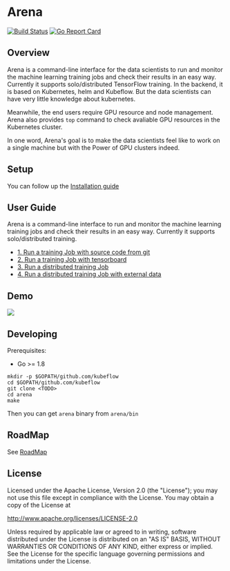# Arena

[![Build Status](https://travis-ci.org/AliyunContainerService/arena.svg?branch=master)](https://travis-ci.org/AliyunContainerService/arena) 
[![Go Report Card](https://goreportcard.com/badge/github.com/AliyunContainerService/arena)](https://goreportcard.com/report/github.com/AliyunContainerService/arena)


## Overview

Arena is a command-line interface for the data scientists to run and monitor the machine learning training jobs and check their results in an easy way. Currently it supports solo/distributed TensorFlow training. In the backend, it is based on Kubernetes, helm and Kubeflow. But the data scientists can have very little knowledge about kubernetes.

Meanwhile, the end users require GPU resource and node management. Arena also provides `top` command to check avaliable GPU resources in the Kubernetes cluster.

In one word, Arena's goal is to make the data scientists feel like to work on a single machine but with the Power of GPU clusters indeed.


## Setup

You can follow up the [Installation guide](docs/installation/README.md)

## User Guide

Arena is a command-line interface to run and monitor the machine learning training jobs and check their results in an easy way. Currently it supports solo/distributed training.

- [1. Run a training Job with source code from git](docs/userguide/1-tfjob-standalone.md)
- [2. Run a training Job with tensorboard](docs/userguide/2-tfjob-tensorboard.md)
- [3. Run a distributed training Job](docs/userguide/3-tfjob-distributed.md)
- [4. Run a distributed training Job with external data](docs/userguide/4-tfjob-distributed-data.md)

## Demo

[![](demo.jpg)](http://cloud.video.taobao.com/play/u/2987821887/p/1/e/6/t/1/50210690772.mp4)


## Developing

Prerequisites:

- Go >= 1.8

```
mkdir -p $GOPATH/github.com/kubeflow
cd $GOPATH/github.com/kubeflow
git clone <TODO>
cd arena
make
```

Then you can get `arena` binary from `arena/bin`

## RoadMap

See [RoadMap](ROADMAP.md)

## License
Licensed under the Apache License, Version 2.0 (the "License"); you may not use this file except in compliance with the License. You may obtain a copy of the License at

http://www.apache.org/licenses/LICENSE-2.0

Unless required by applicable law or agreed to in writing, software distributed under the License is distributed on an "AS IS" BASIS, WITHOUT WARRANTIES OR CONDITIONS OF ANY KIND, either express or implied. See the License for the specific language governing permissions and limitations under the License.
